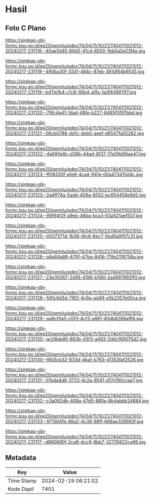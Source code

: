 # Hasil

## Foto C Plano

https://sirekap-obj-formc.kpu.go.id/ee20/pemilu/pdpr/74/04/11/10/21/7404111021012-20240217-231116--40ae5d45-6945-41cd-8500-1bb0a0e03f4e.jpg

https://sirekap-obj-formc.kpu.go.id/ee20/pemilu/pdpr/74/04/11/10/21/7404111021012-20240217-231118--490ba30f-3341-484c-87eb-381df64b9545.jpg

https://sirekap-obj-formc.kpu.go.id/ee20/pemilu/pdpr/74/04/11/10/21/7404111021012-20240217-231119--b411e1b4-c1c8-46b4-a1fa-1a3f449911f7.jpg

https://sirekap-obj-formc.kpu.go.id/ee20/pemilu/pdpr/74/04/11/10/21/7404111021012-20240217-231120--79fc4e41-1dad-48fe-b227-8485f0f97bbd.jpg

https://sirekap-obj-formc.kpu.go.id/ee20/pemilu/pdpr/74/04/11/10/21/7404111021012-20240217-231121--06cb0788-dd1c-4eb0-aeef-d6547fa55262.jpg

https://sirekap-obj-formc.kpu.go.id/ee20/pemilu/pdpr/74/04/11/10/21/7404111021012-20240217-231122--4a690e8c-d38b-44ad-8f37-17e09d56ae47.jpg

https://sirekap-obj-formc.kpu.go.id/ee20/pemilu/pdpr/74/04/11/10/21/7404111021012-20240217-231123--ff08330f-a1e8-4ca4-941e-00a473410d4c.jpg

https://sirekap-obj-formc.kpu.go.id/ee20/pemilu/pdpr/74/04/11/10/21/7404111021012-20240217-231123--2a4ff74a-5add-406a-8552-bc654456e9d2.jpg

https://sirekap-obj-formc.kpu.go.id/ee20/pemilu/pdpr/74/04/11/10/21/7404111021012-20240217-231124--99f94f2f-a9eb-46ba-bca3-03a521aef507.jpg

https://sirekap-obj-formc.kpu.go.id/ee20/pemilu/pdpr/74/04/11/10/21/7404111021012-20240217-231125--0007371d-1b08-4fc6-8ec7-5ed9a9f67c31.jpg

https://sirekap-obj-formc.kpu.go.id/ee20/pemilu/pdpr/74/04/11/10/21/7404111021012-20240217-231126--a9a84a86-4791-47ba-8416-719e2118758a.jpg

https://sirekap-obj-formc.kpu.go.id/ee20/pemilu/pdpr/74/04/11/10/21/7404111021012-20240217-231127--23e30267-2495-4196-b580-2ad997892ff0.jpg

https://sirekap-obj-formc.kpu.go.id/ee20/pemilu/pdpr/74/04/11/10/21/7404111021012-20240217-231128--591c6d3d-79f2-4c9a-ad49-e5b2357e00ca.jpg

https://sirekap-obj-formc.kpu.go.id/ee20/pemilu/pdpr/74/04/11/10/21/7404111021012-20240217-231129--aa8cf0a5-c0f3-4cf3-a881-40db8288a9f4.jpg

https://sirekap-obj-formc.kpu.go.id/ee20/pemilu/pdpr/74/04/11/10/21/7404111021012-20240217-231130--ac08de85-863b-45f3-a493-2d4cf69075d2.jpg

https://sirekap-obj-formc.kpu.go.id/ee20/pemilu/pdpr/74/04/11/10/21/7404111021012-20240217-231130--9fd3cb32-833d-4ba1-b763-41353faf2526.jpg

https://sirekap-obj-formc.kpu.go.id/ee20/pemilu/pdpr/74/04/11/10/21/7404111021012-20240217-231131--07eda4d6-3733-4c2a-8541-d17cf90ccae7.jpg

https://sirekap-obj-formc.kpu.go.id/ee20/pemilu/pdpr/74/04/11/10/21/7404111021012-20240217-231132--c3a062db-408a-47d5-880a-8b4abbb24884.jpg

https://sirekap-obj-formc.kpu.go.id/ee20/pemilu/pdpr/74/04/11/10/21/7404111021012-20240217-231133--971584fb-86a2-4c39-86ff-668ae328993f.jpg

https://sirekap-obj-formc.kpu.go.id/ee20/pemilu/pdpr/74/04/11/10/21/7404111021012-20240217-231117--d860690f-2ca8-4cc9-8bb7-32735622ca96.jpg


## Metadata

| Key        | Value               |
| ---------- | ------------------- |
| Time Stamp | 2024-02-19 06:21:02 |
| Kode Dapil | 7401                |



